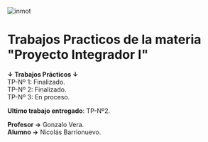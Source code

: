![inmot](https://github.com/NicolasBa27/MiPrimerProyectoTP/assets/166423605/93ee5fa2-c5b3-4668-8170-4025075a686a)

# Trabajos Practicos de la materia "Proyecto Integrador I"

**↓ Trabajos Prácticos ↓**  
TP-Nº 1: Finalizado.  
TP-Nº 2: Finalizado.  
TP-Nº 3: En proceso.

**Ultimo trabajo entregado**: TP-Nº2.

**Profesor →** Gonzalo Vera.  
**Alumno →** Nicolás Barrionuevo.
